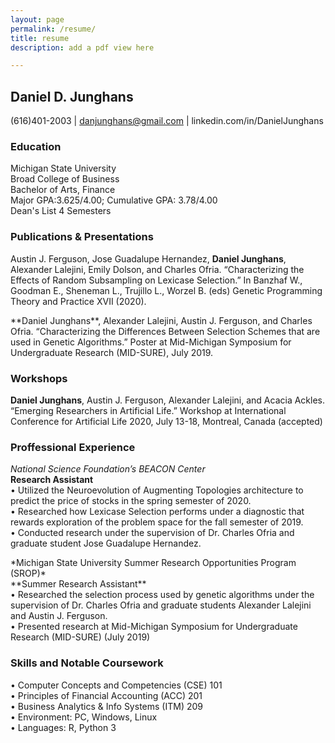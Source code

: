 ```yaml
---
layout: page
permalink: /resume/
title: resume
description: add a pdf view here

---
```


## Daniel D. Junghans 
(616)401-2003 | danjunghans@gmail.com | linkedin.com/in/DanielJunghans
### Education
Michigan State University <br />
Broad College of Business <br />
Bachelor of Arts, Finance <br />
Major GPA:3.625/4.00; Cumulative GPA: 3.78/4.00 <br />
Dean's List 4 Semesters                                   
### Publications & Presentations
Austin J. Ferguson, Jose Guadalupe Hernandez, **Daniel Junghans**, Alexander Lalejini, Emily Dolson, and Charles Ofria. “Characterizing the Effects of Random Subsampling on Lexicase Selection.” In Banzhaf W., Goodman E., Sheneman L., Trujillo L., Worzel B. (eds) Genetic Programming Theory and Practice XVII (2020).
<p></p> 
**Daniel Junghans**, Alexander Lalejini, Austin J. Ferguson, and Charles Ofria. “Characterizing the Differences Between Selection Schemes that are used in Genetic Algorithms.” Poster at Mid-Michigan Symposium for Undergraduate Research (MID-SURE), July 2019.

### Workshops
**Daniel Junghans**, Austin J. Ferguson, Alexander Lalejini, and Acacia Ackles. “Emerging Researchers in Artificial Life.” Workshop at International Conference for Artificial Life 2020, July 13-18, Montreal, Canada (accepted)
### Proffessional Experience
*National Science Foundation’s BEACON Center* <br />
**Research Assistant**     <br /> 
•	Utilized the Neuroevolution of Augmenting Topologies architecture to predict the price of stocks in the spring semester of 2020.                                                                                  
•	Researched how Lexicase Selection performs under a diagnostic that rewards exploration of the problem space for the fall semester of 2019. <br />
•	Conducted research under the supervision of Dr. Charles Ofria and graduate student Jose Guadalupe Hernandez.
<p></p>
*Michigan State University Summer Research Opportunities Program (SROP)* <br />
**Summer Research Assistant** <br />
•	Researched the selection process used by genetic algorithms under the supervision of Dr. Charles Ofria and graduate students Alexander Lalejini and Austin J. Ferguson. <br />
•	Presented research at Mid-Michigan Symposium for Undergraduate Research (MID-SURE) (July 2019)

### Skills and Notable Coursework <br />
•	Computer Concepts and Competencies (CSE) 101 <br />
•	Principles of Financial Accounting (ACC) 201                          
•	Business Analytics & Info Systems (ITM) 209                            
•	Environment: PC, Windows, Linux <br />
•	Languages: R, Python 3 <br />
